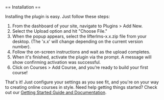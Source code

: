 == Installation ==

Installing the plugin is easy. Just follow these steps:

1. From the dashboard of your site, navigate to Plugins > Add New.
2. Select the Upload option and hit "Choose File."
3. When the popup appears, select the lifterlms-x.x.zip file from your desktop. (The 'x.x' will change depending on the current version number).
4. Follow the on-screen instructions and wait as the upload completes.
5. When it's finished, activate the plugin via the prompt. A message will show confirming activation was successful.
6. Click on Courses > Add Course, and you’re ready to build your first course!

That's it! Just configure your settings as you see fit, and you're on your way to creating online courses in style. Need help getting things started? Check out our [Getting Started Guide and Documentation](https://lifterlms.readme.io/docs/getting-started).